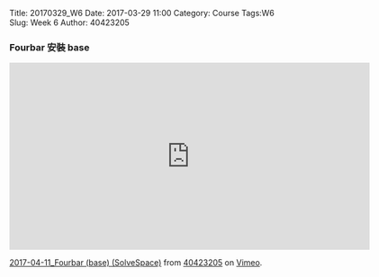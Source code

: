 Title: 20170329_W6
Date: 2017-03-29 11:00
Category: Course
Tags:W6
Slug: Week 6
Author: 40423205

<h3>Fourbar 安裝 base</h3>
<iframe src="https://player.vimeo.com/video/212778286" width="640" height="333" frameborder="0" webkitallowfullscreen mozallowfullscreen allowfullscreen></iframe>
<p><a href="https://vimeo.com/212778286">2017-04-11_Fourbar (base) (SolveSpace)</a> from <a href="https://vimeo.com/user63868127">40423205</a> on <a href="https://vimeo.com">Vimeo</a>.</p>

